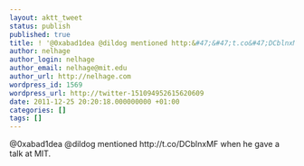 ```yaml
---
layout: aktt_tweet
status: publish
published: true
title: ! '@0xabad1dea @dildog mentioned http:&#47;&#47;t.co&#47;DCblnxMF...'
author: nelhage
author_login: nelhage
author_email: nelhage@mit.edu
author_url: http://nelhage.com
wordpress_id: 1569
wordpress_url: http://twitter-151094952615620609
date: 2011-12-25 20:20:18.000000000 +01:00
categories: []
tags: []
---
```

@0xabad1dea @dildog mentioned http:&#47;&#47;t.co&#47;DCblnxMF when he gave a talk at MIT.
